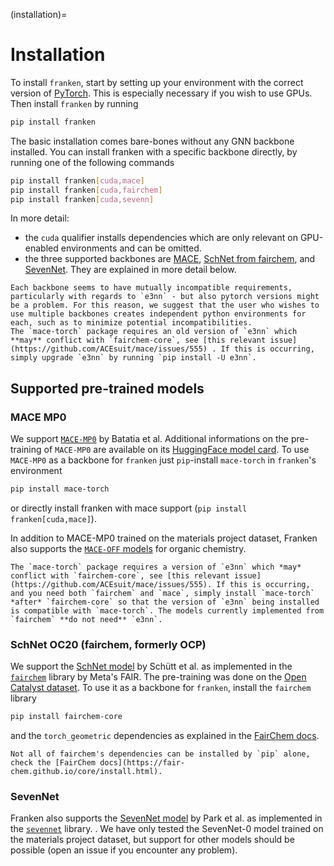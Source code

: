 (installation)=
# Installation

To install `franken`, start by setting up your environment with the correct version of [PyTorch](https://pytorch.org/). This is especially necessary if you wish to use GPUs. Then install `franken` by running
```bash
pip install franken
```
The basic installation comes bare-bones without any GNN backbone installed. You can install franken with a specific backbone directly, by running one of the following commands
```bash
pip install franken[cuda,mace]
pip install franken[cuda,fairchem]
pip install franken[cuda,sevenn]
```
In more detail:
 - the `cuda` qualifier installs dependencies which are only relevant on GPU-enabled environments and can be omitted.
 - the three supported backbones are [MACE](https://github.com/ACEsuit/mace), [SchNet from fairchem](https://github.com/FAIR-Chem/fairchem), and [SevenNet](https://github.com/MDIL-SNU/SevenNet). They are explained in more detail below.


```{note}
Each backbone seems to have mutually incompatible requirements, particularly with regards to `e3nn` - but also pytorch versions might be a problem. For this reason, we suggest that the user who wishes to use multiple backbones creates independent python environments for each, such as to minimize potential incompatibilities.
The `mace-torch` package requires an old version of `e3nn` which **may** conflict with `fairchem-core`, see [this relevant issue](https://github.com/ACEsuit/mace/issues/555) . If this is occurring, simply upgrade `e3nn` by running `pip install -U e3nn`.
```

## Supported pre-trained models
### MACE MP0
We support [`MACE-MP0`](https://arxiv.org/abs/2401.00096) by Batatia et al. Additional informations on the pre-training of `MACE-MP0` are available on its [HuggingFace model card](https://huggingface.co/cyrusyc/mace-universal). To use `MACE-MP0` as a backbone for `franken` just `pip`-install `mace-torch` in `franken`'s environment
```bash
pip install mace-torch
```
or directly install franken with mace support (`pip install franken[cuda,mace]`).

In addition to MACE-MP0 trained on the materials project dataset, Franken also supports the [`MACE-OFF` models](https://arxiv.org/abs/2312.15211) for organic chemistry.

```{note}
The `mace-torch` package requires a version of `e3nn` which *may* conflict with `fairchem-core`, see [this relevant issue](https://github.com/ACEsuit/mace/issues/555). If this is occurring, and you need both `fairchem` and `mace`, simply install `mace-torch` *after* `fairchem-core` so that the version of `e3nn` being installed is compatible with `mace-torch`. The models currently implemented from `fairchem` **do not need** `e3nn`.
```

### SchNet OC20 (fairchem, formerly OCP)
We support the [SchNet model](https://arxiv.org/abs/1706.08566) by Schütt et al. as implemented in the [`fairchem`](https://fair-chem.github.io/) library by Meta's FAIR. The pre-training was done on the [Open Catalyst dataset](https://fair-chem.github.io/core/datasets/oc20.html). To use it as a backbone for `franken`, install the `fairchem` library
```bash
pip install fairchem-core
```
and the `torch_geometric` dependencies as explained in the [FairChem docs](https://fair-chem.github.io/core/install.html).
```{note}
Not all of fairchem's dependencies can be installed by `pip` alone, check the [FairChem docs](https://fair-chem.github.io/core/install.html).
```

### SevenNet

Franken also supports the [SevenNet model](https://arxiv.org/abs/2402.03789) by Park et al. as implemented in the [`sevennet`](https://github.com/MDIL-SNU/SevenNet) library. .
We have only tested the SevenNet-0 model trained on the materials project dataset, but support for other models should be possible (open an issue if you encounter any problem).